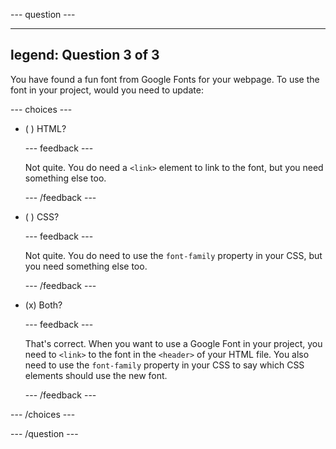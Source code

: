 
--- question ---

---
legend: Question 3 of 3
---

You have found a fun font from Google Fonts for your webpage. To use the font in your project, would you need to update:

--- choices ---

- ( ) HTML?

  --- feedback ---

  Not quite. You do need a `<link>` element to link to the font, but you need something else too.

  --- /feedback ---

- ( ) CSS?

  --- feedback ---

  Not quite. You do need to use the `font-family` property in your CSS, but you need something else too.

  --- /feedback ---

- (x) Both?

  --- feedback ---

  That's correct. When you want to use a Google Font in your project, you need to `<link>` to the font in the `<header>` of your HTML file. You also need to use the `font-family` property in your CSS to say which CSS elements should use the new font.

  --- /feedback ---


--- /choices ---

--- /question ---

